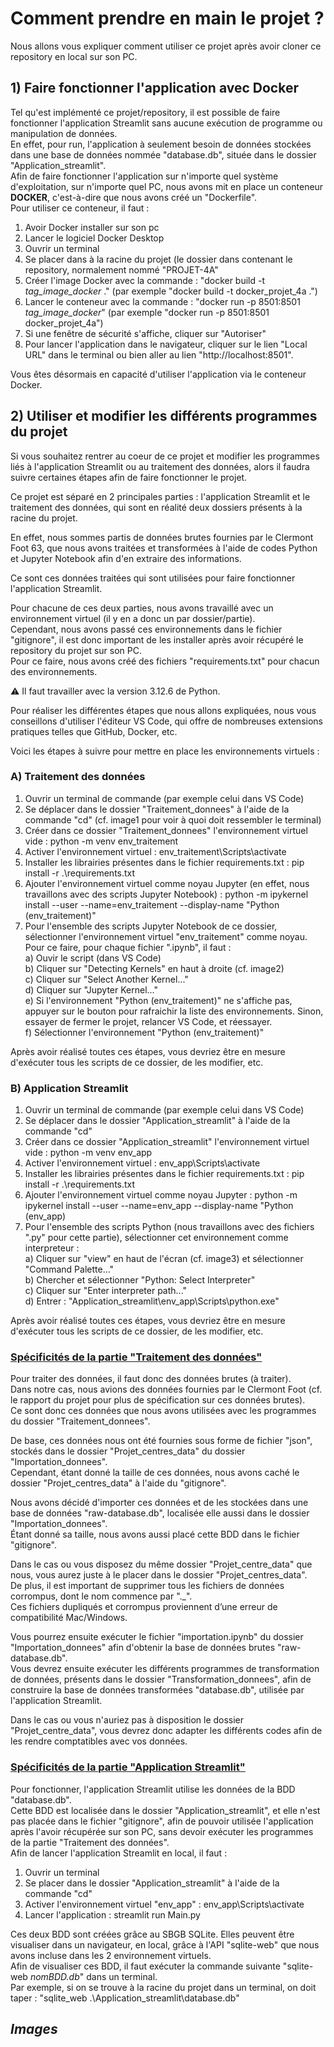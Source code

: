 # Comment prendre en main le projet ?

Nous allons vous expliquer comment utiliser ce projet après avoir cloner ce repository en local sur son PC.


## 1) Faire fonctionner l'application avec Docker

Tel qu'est implémenté ce projet/repository, il est possible de faire fonctionner l'application Streamlit sans aucune exécution de programme ou manipulation de données.  
En effet, pour run, l'application à seulement besoin de données stockées dans une base de données nommée "database.db", située dans le dossier "Application_streamlit".  
Afin de faire fonctionner l'application sur n'importe quel système d'exploitation, sur n'importe quel PC, nous avons mit en place un conteneur **DOCKER**, c'est-à-dire que nous avons créé un "Dockerfile".  
Pour utiliser ce conteneur, il faut :
1) Avoir Docker installer sur son pc
2) Lancer le logiciel Docker Desktop
3) Ouvrir un terminal
4) Se placer dans à la racine du projet (le dossier dans contenant le repository, normalement nommé "PROJET-4A"
5) Créer l'image Docker avec la commande : "docker build -t *tag_image_docker* ." (par exemple "docker build -t docker_projet_4a .")
6) Lancer le conteneur avec la commande : "docker run -p 8501:8501 *tag_image_docker*" (par exemple "docker run -p 8501:8501 docker_projet_4a")
7) Si une fenêtre de sécurité s'affiche, cliquer sur "Autoriser"
8) Pour lancer l'application dans le navigateur, cliquer sur le lien "Local URL" dans le terminal ou bien aller au lien "http://localhost:8501".

Vous êtes désormais en capacité d'utiliser l'application via le conteneur Docker.


## 2) Utiliser et modifier les différents programmes du projet
Si vous souhaitez rentrer au coeur de ce projet et modifier les programmes liés à l'application Streamlit ou au traitement des données, alors il faudra suivre certaines étapes afin de faire fonctionner le projet.

Ce projet est séparé en 2 principales parties : l'application Streamlit et le traitement des données, qui sont en réalité deux dossiers présents à la racine du projet.

En effet, nous sommes partis de données brutes fournies par le Clermont Foot 63, que nous avons traitées et transformées à l'aide de codes Python et Jupyter Notebook afin d'en extraire des informations.

Ce sont ces données traitées qui sont utilisées pour faire fonctionner l'application Streamlit.

Pour chacune de ces deux parties, nous avons travaillé avec un environnement virtuel (il y en a donc un par dossier/partie).  
Cependant, nous avons passé ces environnements dans le fichier "gitignore", il est donc important de les installer après avoir récupéré le repository du projet sur son PC.  
Pour ce faire, nous avons créé des fichiers "requirements.txt" pour chacun des environnements.

⚠️ Il faut travailler avec la version 3.12.6 de Python.

Pour réaliser les différentes étapes que nous allons expliquées, nous vous conseillons d'utiliser l'éditeur VS Code, qui offre de nombreuses extensions pratiques telles que GitHub, Docker, etc.

Voici les étapes à suivre pour mettre en place les environnements virtuels :

### A) Traitement des données

1) Ouvrir un terminal de commande (par exemple celui dans VS Code)
2) Se déplacer dans le dossier "Traitement_donnees" à l'aide de la commande "cd" (cf. image1 pour voir à quoi doit ressembler le terminal)
3) Créer dans ce dossier "Traitement_donnees" l'environnement virtuel vide : python -m venv env_traitement
4) Activer l'environnement virtuel : env_traitement\Scripts\activate
5) Installer les librairies présentes dans le fichier requirements.txt : pip install -r .\requirements.txt
6) Ajouter l'environnement virtuel comme noyau Jupyter (en effet, nous travaillons avec des scripts Jupyter Notebook) : python -m ipykernel install --user --name=env_traitement --display-name "Python (env_traitement)"
7) Pour l'ensemble des scripts Jupyter Notebook de ce dossier, sélectionner l'environnement virtuel "env_traitement" comme noyau.  
Pour ce faire, pour chaque fichier ".ipynb", il faut :  
a) Ouvir le script (dans VS Code)  
b) Cliquer sur "Detecting Kernels" en haut à droite (cf. image2)  
c) Cliquer sur "Select Another Kernel..."  
d) Cliquer sur "Jupyter Kernel..."  
e) Si l'environnement "Python (env_traitement)" ne s'affiche pas, appuyer sur le bouton pour rafraichir la liste des environnements. Sinon, essayer de fermer le projet, relancer VS Code, et réessayer.  
f) Sélectionner l'environnement "Python (env_traitement)"  

Après avoir réalisé toutes ces étapes, vous devriez être en mesure d'exécuter tous les scripts de ce dossier, de les modifier, etc.


### B) Application Streamlit

1) Ouvrir un terminal de commande (par exemple celui dans VS Code)
2) Se déplacer dans le dossier "Application_streamlit" à l'aide de la commande "cd"
3) Créer dans ce dossier "Application_streamlit" l'environnement virtuel vide : python -m venv env_app
4) Activer l'environnement virtuel : env_app\Scripts\activate
5) Installer les librairies présentes dans le fichier requirements.txt : pip install -r .\requirements.txt
6) Ajouter l'environnement virtuel comme noyau Jupyter : python -m ipykernel install --user --name=env_app --display-name "Python (env_app) 
7) Pour l'ensemble des scripts Python (nous travaillons avec des fichiers ".py" pour cette partie), sélectionner cet environnement comme interpreteur :  
a) Cliquer sur "view" en haut de l'écran (cf. image3) et sélectionner "Command Palette..."  
b) Chercher et sélectionner "Python: Select Interpreter"  
c) Cliquer sur "Enter interpreter path..."  
d) Entrer : "Application_streamlit\env_app\Scripts\python.exe"

Après avoir réalisé toutes ces étapes, vous devriez être en mesure d'exécuter tous les scripts de ce dossier, de les modifier, etc.


### <ins> Spécificités de la partie "Traitement des données" </ins>

Pour traiter des données, il faut donc des données brutes (à traiter).  
Dans notre cas, nous avions des données fournies par le Clermont Foot (cf. le rapport du projet pour plus de spécification sur ces données brutes).  
Ce sont donc ces données que nous avons utilisées avec les programmes du dossier "Traitement_donnees".

De base, ces données nous ont été fournies sous forme de fichier "json", stockés dans le dossier "Projet_centres_data" du dossier "Importation_donnees".  
Cependant, étant donné la taille de ces données, nous avons caché le dossier "Projet_centres_data" à l'aide du "gitignore".

Nous avons décidé d'importer ces données et de les stockées dans une base de données "raw-database.db", localisée elle aussi dans le dossier "Importation_donnees".  
Étant donné sa taille, nous avons aussi placé cette BDD dans le fichier "gitignore".

Dans le cas ou vous disposez du même dossier "Projet_centre_data" que nous, vous aurez juste à le placer dans le dossier "Projet_centres_data".  
De plus, il est important de supprimer tous les fichiers de données corrompus, dont le nom commence par "._".  
Ces fichiers dupliqués et corrompus proviennent d’une erreur de compatibilité Mac/Windows.

Vous pourrez ensuite exécuter le fichier "importation.ipynb" du dossier "Importation_donnees" afin d'obtenir la base de données brutes "raw-database.db".  
Vous devrez ensuite exécuter les différents programmes de transformation de données, présents dans le dossier "Transformation_donnees", afin de construire la base de données transformées "database.db", utilisée par l'application Streamlit.

Dans le cas ou vous n'auriez pas à disposition le dossier "Projet_centre_data", vous devrez donc adapter les différents codes afin de les rendre comptatibles avec vos données.


### <ins> Spécificités de la partie "Application Streamlit" </ins>

Pour fonctionner, l'application Streamlit utilise les données de la BDD "database.db".  
Cette BDD est localisée dans le dossier "Application_streamlit", et elle n'est pas placée dans le fichier "gitignore", afin de pouvoir utilisée l'application après l'avoir récupérée sur son PC, sans devoir exécuter les programmes de la partie "Traitement des données".  
Afin de lancer l'application Streamlit en local, il faut :
1) Ouvrir un terminal
2) Se placer dans le dossier "Application_streamlit" à l'aide de la commande "cd"
3) Activer l'environnement virtuel "env_app" : env_app\Scripts\activate
4) Lancer l'application : streamlit run Main.py

Ces deux BDD sont créées grâce au SBGB SQLite. Elles peuvent être visualiser dans un navigateur, en local, grâce à l'API "sqlite-web" que nous avons incluse dans les 2 environnement virtuels.  
Afin de visualiser ces BDD, il faut exécuter la commande suivante "sqlite-web *nomBDD.db*" dans un terminal.  
Par exemple, si on se trouve à la racine du projet dans un terminal, on doit taper : "sqlite_web .\Application_streamlit\database.db"


## *Images*





